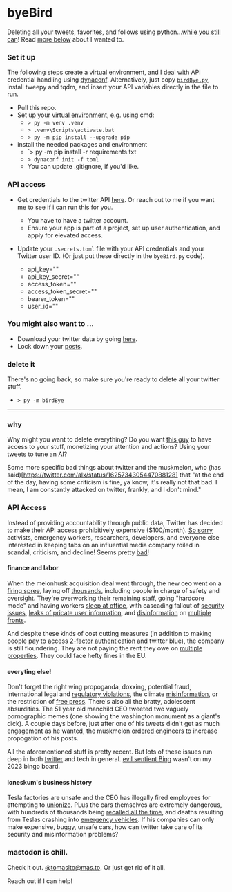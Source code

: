 # byeBird

Deleting all your tweets, favorites, and follows using python...[while you still can](https://twitter.com/TwitterDev/status/1623467615539859456)! Read [more below](#why) about I wanted to.

### Set it up
The following steps create a virtual environment, and I deal with API credential handling using [dynaconf](https://www.dynaconf.com/). Alternatively, just copy [`birdBye.py`](https://github.com/tgj505/byeBird/blob/main/birdBye.py), install tweepy and tqdm, and insert your API variables directly in the file to run.
- Pull this repo.
- Set up your [virtual environment](https://docs.python.org/3/library/venv.html), e.g. using cmd:
    - `> py -m venv .venv`
    - `> .venv\Scripts\activate.bat`
    - `> py -m pip install --upgrade pip`
- install the needed packages and environment
    - `> py -m pip install -r requirements.txt		
	- `> dynaconf init -f toml`
	- You can update .gitignore, if you'd like.

### API access
- Get credentials to the twitter API [here](https://developer.twitter.com/). Or reach out to me if you want me to see if i can run this for you.
	- You have to have a twitter account.
	- Ensure your app is part of a project, set up user authentication, and apply for elevated access.
	
- Update your `.secrets.toml` file with your API credentials and your Twitter user ID. (Or just put these directly in the `byeBird.py` code).
  - api_key=""
  - api_key_secret=""
  - access_token=""
  - access_token_secret=""
  - bearer_token=""
  - user_id=""

### You might also want to ...
- Download your twitter data by going [here](https://twitter.com/settings/download_your_data). 
- Lock down your [posts](https://twitter.com/settings/audience_and_tagging).

### delete it
There's no going back, so make sure you're ready to delete all your twitter stuff.
- `> py -m birdBye`


---

### why

Why might you want to delete everything? Do you want [this guy](https://www.vanityfair.com/news/2022/04/elon-musk-twitter-terrible-things-hes-said-and-done) to have access to your stuff, monetizing your attention and actions? Using your tweets to tune an AI?

Some more specific bad things about twitter and the muskmelon, who (has said)[https://twitter.com/alx/status/1625734305447088128] that "at the end of the day, having some criticism is fine, ya know, it's really not that bad. I mean, I am constantly attacked on twitter, frankly, and I don't mind."

### API Access

Instead of providing accountability through public data, Twitter has decided to make their API access prohibitively expensive ($100/month). [So sorry](https://apnews.com/article/twitter-api-eca5709035a08d2ebed8fac673809ea8) activists, emergency workers, researchers, developers, and everyone else interested in keeping tabs on an influential media company roiled in scandal, criticism, and decline! Seems pretty [bad](https://www.nature.com/articles/d41586-023-00460-z)!


#### finance and labor
When the melonhusk acquisition deal went through, the new ceo went on a [firing spree](https://apnews.com/article/elon-musk-twitter-inc-technology-business-1f1a67299681beaf1fc9cbae4747287b), laying off [thousands](https://apnews.com/article/elon-musk-twitter-inc-business-layoffs-c0334da78b3af9faf2f43cf3f6e52ffa), including people in charge of safety and oversight. They're overworking their remaining staff, going "hardcore mode" and having workers [sleep at office](https://apnews.com/article/elon-musk-twitter-inc-technology-san-francisco-business-1c067f26852384d48a56f11fadda7142), with cascading fallout of [security issues](https://apnews.com/article/elon-musk-twitter-inc-technology-business-federal-trade-commission-329a984fe607d27ad7f8b37269ad8578), [leaks of pricate user information](https://apnews.com/article/twitter-inc-technology-social-media-business-ce4567176ed1824bb6e3e4376708c12d), and [disinformation](https://apnews.com/article/voting-rights-elon-musk-twitter-inc-technology-dd4273dbda5b15343753f56c1f43a659) on [multiple](https://apnews.com/article/voting-rights-elon-musk-twitter-inc-technology-dd4273dbda5b15343753f56c1f43a659) [fronts](https://apnews.com/article/elon-musk-twitter-inc-technology-science-social-media-a7e2e3214abb4470dcb6e2837aa39c2e).

And despite these kinds of cost cutting measures (in addition to making people pay to access [2-factor authentication](https://www.msn.com/en-gb/money/other/twitter-s-going-to-charge-people-for-sms-2fa-here-s-how-to-switch-to-a-free-option/ar-AA17Iq0k) and twitter blue), the company is still floundering. They are not paying the rent they owe on [multiple properties](https://apnews.com/article/elon-musk-twitter-inc-technology-business-san-francisco-173194eff0b8f70e6d2d3ff6f1f082f9). They could face hefty fines in the EU.


#### everyting else!
Don't forget the right wing propoganda, doxxing, potential fraud, international legal and [regulatory violations](https://apnews.com/article/elon-musk-twitter-inc-technology-politics-european-union-0f912b92a70742ba8ad280cde2f935d9), the climate [misinformation](https://apnews.com/a7e2e3214abb4470dcb6e2837aa39c2e), or the restriction of [free press](https://apnews.com/article/elon-musk-technology-business-social-media-647b3b9d5961da3cd8bd0c0041d05b49).
There's also all the bratty, adolescent absurdities. The 51 year old manchild CEO tweeted two vaguely pornographic memes (one showing the washington monument as a giant's dick). A couple days before, just after one of his tweets didn't get as much engagement as he wanted, the muskmelon [ordered engineers](https://www.theverge.com/2023/2/14/23600358/elon-musk-tweets-algorithm-changes-twitter) to increase propogation of his posts. 

All the aforementioned stuff is pretty recent. But lots of these issues run deep in both [twitter](https://apnews.com/article/technology-middle-east-saudi-arabia-money-laundering-dc9612bf2f80af6be192606bd1af7d71) and tech in general. [evil sentient Bing](https://erikhoel.substack.com/p/i-am-bing-and-i-am-evil) wasn't on my 2023 bingo board.

#### loneskum's business history
Tesla factories are unsafe and the CEO has illegally fired employees for attempting to [unionize](https://www.vanityfair.com/news/2023/02/elon-musks-tesla-fires-employees-unionize). PLus the cars themselves are extremely dangerous, with hundreds of thousands being [recalled all the time](https://time.com/6256478/tesla-recall-self-driving-safety-concerns/), and deaths resulting from Teslas crashing into [emergency vehicles](https://apnews.com/article/technology-business-injuries-fires-59d22dced75ec1ce6929c9dfb094524c). If his companies can only make expensive, buggy, unsafe cars, how can twitter take care of its security and misinformation problems?

### mastodon is chill. 
Check it out. [@tomasito@mas.to](https://mas.to/@tomasito). Or just get rid of it all.

Reach out if I can help!
